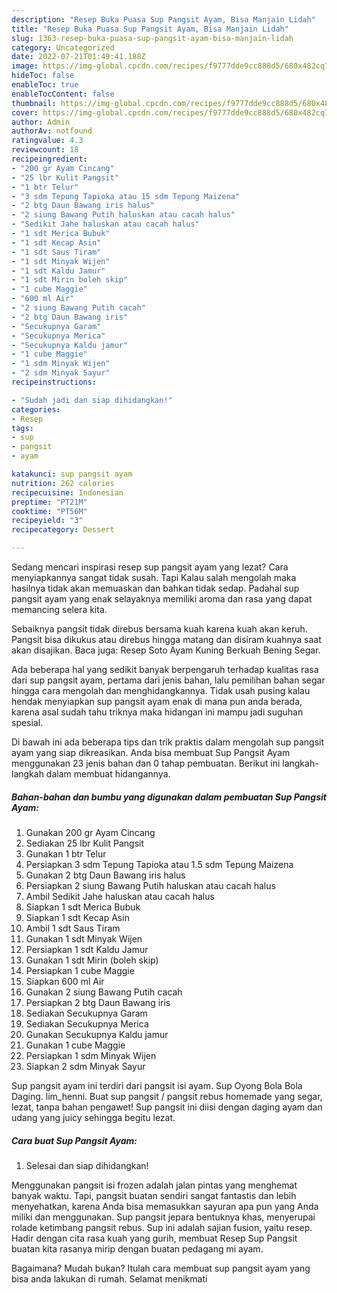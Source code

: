 ```yaml
---
description: "Resep Buka Puasa Sup Pangsit Ayam, Bisa Manjain Lidah"
title: "Resep Buka Puasa Sup Pangsit Ayam, Bisa Manjain Lidah"
slug: 1363-resep-buka-puasa-sup-pangsit-ayam-bisa-manjain-lidah
category: Uncategorized
date: 2022-07-21T01:49:41.188Z
image: https://img-global.cpcdn.com/recipes/f9777dde9cc888d5/680x482cq70/sup-pangsit-ayam-foto-resep-utama.jpg
hideToc: false
enableToc: true
enableTocContent: false
thumbnail: https://img-global.cpcdn.com/recipes/f9777dde9cc888d5/680x482cq70/sup-pangsit-ayam-foto-resep-utama.jpg
cover: https://img-global.cpcdn.com/recipes/f9777dde9cc888d5/680x482cq70/sup-pangsit-ayam-foto-resep-utama.jpg
author: Admin
authorAv: notfound
ratingvalue: 4.3
reviewcount: 18
recipeingredient:
- "200 gr Ayam Cincang"
- "25 lbr Kulit Pangsit"
- "1 btr Telur"
- "3 sdm Tepung Tapioka atau 15 sdm Tepung Maizena"
- "2 btg Daun Bawang iris halus"
- "2 siung Bawang Putih haluskan atau cacah halus"
- "Sedikit Jahe haluskan atau cacah halus"
- "1 sdt Merica Bubuk"
- "1 sdt Kecap Asin"
- "1 sdt Saus Tiram"
- "1 sdt Minyak Wijen"
- "1 sdt Kaldu Jamur"
- "1 sdt Mirin boleh skip"
- "1 cube Maggie"
- "600 ml Air"
- "2 siung Bawang Putih cacah"
- "2 btg Daun Bawang iris"
- "Secukupnya Garam"
- "Secukupnya Merica"
- "Secukupnya Kaldu jamur"
- "1 cube Maggie"
- "1 sdm Minyak Wijen"
- "2 sdm Minyak Sayur"
recipeinstructions:

- "Sudah jadi dan siap dihidangkan!"
categories:
- Resep
tags:
- sup
- pangsit
- ayam

katakunci: sup pangsit ayam 
nutrition: 262 calories
recipecuisine: Indonesian
preptime: "PT21M"
cooktime: "PT56M"
recipeyield: "3"
recipecategory: Dessert

---
```



Sedang mencari inspirasi resep sup pangsit ayam yang lezat? Cara menyiapkannya sangat tidak susah. Tapi Kalau salah mengolah maka hasilnya tidak akan memuaskan dan bahkan tidak sedap. Padahal sup pangsit ayam yang enak selayaknya memiliki aroma dan rasa yang dapat memancing selera kita.


Sebaiknya pangsit tidak direbus bersama kuah karena kuah akan keruh. Pangsit bisa dikukus atau direbus hingga matang dan disiram kuahnya saat akan disajikan. Baca juga: Resep Soto Ayam Kuning Berkuah Bening Segar.

Ada beberapa hal yang sedikit banyak berpengaruh terhadap kualitas rasa dari sup pangsit ayam, pertama dari jenis bahan, lalu pemilihan bahan segar hingga cara mengolah dan menghidangkannya. Tidak usah pusing kalau hendak menyiapkan sup pangsit ayam enak di mana pun anda berada, karena asal sudah tahu triknya maka hidangan ini mampu jadi suguhan spesial.


Di bawah ini ada beberapa tips dan trik praktis dalam mengolah sup pangsit ayam yang siap dikreasikan. Anda bisa membuat Sup Pangsit Ayam menggunakan 23 jenis bahan dan 0 tahap pembuatan. Berikut ini langkah-langkah dalam membuat hidangannya.

<!--inarticleads1-->

##### Bahan-bahan dan bumbu yang digunakan dalam pembuatan Sup Pangsit Ayam:

1. Gunakan 200 gr Ayam Cincang
1. Sediakan 25 lbr Kulit Pangsit
1. Gunakan 1 btr Telur
1. Persiapkan 3 sdm Tepung Tapioka atau 1.5 sdm Tepung Maizena
1. Gunakan 2 btg Daun Bawang iris halus
1. Persiapkan 2 siung Bawang Putih haluskan atau cacah halus
1. Ambil Sedikit Jahe haluskan atau cacah halus
1. Siapkan 1 sdt Merica Bubuk
1. Siapkan 1 sdt Kecap Asin
1. Ambil 1 sdt Saus Tiram
1. Gunakan 1 sdt Minyak Wijen
1. Persiapkan 1 sdt Kaldu Jamur
1. Gunakan 1 sdt Mirin (boleh skip)
1. Persiapkan 1 cube Maggie
1. Siapkan 600 ml Air
1. Gunakan 2 siung Bawang Putih cacah
1. Persiapkan 2 btg Daun Bawang iris
1. Sediakan Secukupnya Garam
1. Sediakan Secukupnya Merica
1. Gunakan Secukupnya Kaldu jamur
1. Gunakan 1 cube Maggie
1. Persiapkan 1 sdm Minyak Wijen
1. Siapkan 2 sdm Minyak Sayur


Sup pangsit ayam ini terdiri dari pangsit isi ayam. Sup Oyong Bola Bola Daging. lim_henni. Buat sup pangsit / pangsit rebus homemade yang segar, lezat, tanpa bahan pengawet! Sup pangsit ini diisi dengan daging ayam dan udang yang juicy sehingga begitu lezat. 

<!--inarticleads2-->

##### Cara buat Sup Pangsit Ayam:


1. Selesai dan siap dihidangkan!

Menggunakan pangsit isi frozen adalah jalan pintas yang menghemat banyak waktu. Tapi, pangsit buatan sendiri sangat fantastis dan lebih menyehatkan, karena Anda bisa memasukkan sayuran apa pun yang Anda miliki dan menggunakan. Sup pangsit jepara bentuknya khas, menyerupai rolade ketimbang pangsit rebus. Sup ini adalah sajian fusion, yaitu resep. Hadir dengan cita rasa kuah yang gurih, membuat Resep Sup Pangsit buatan kita rasanya mirip dengan buatan pedagang mi ayam. 

Bagaimana? Mudah bukan? Itulah cara membuat sup pangsit ayam yang bisa anda lakukan di rumah. Selamat menikmati
